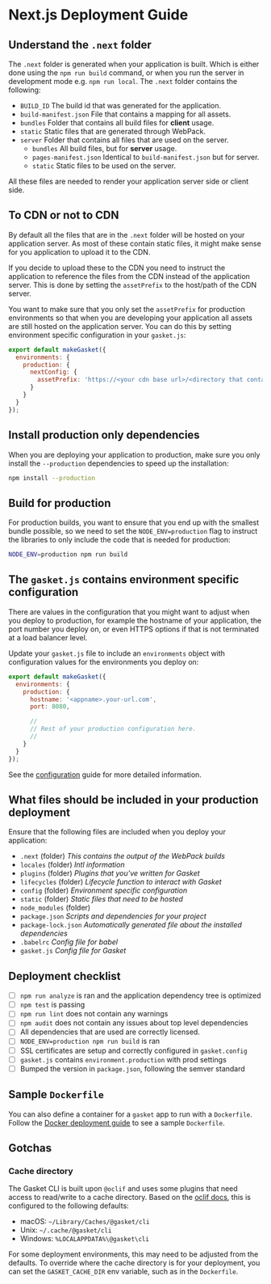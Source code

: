 # Next.js Deployment Guide

## Understand the `.next` folder

The `.next` folder is generated when your application is built. Which is
either done using the `npm run build` command, or when you run the server
in development mode e.g. `npm run local`. The `.next` folder contains
the following:

- `BUILD_ID` The build id that was generated for the application.
- `build-manifest.json` File that contains a mapping for all assets.
- `bundles` Folder that contains all build files for **client** usage.
- `static` Static files that are generated through WebPack.
- `server` Folder that contains all files that are used on the server.
  - `bundles` All build files, but for **server** usage.
  - `pages-manifest.json` Identical to `build-manifest.json` but for server.
  - `static` Static files to be used on the server.

All these files are needed to render your application server side or client
side.

## To CDN or not to CDN

By default all the files that are in the `.next` folder will be hosted on your
application server. As most of these contain static files, it might make sense
for you application to upload it to the CDN.

If you decide to upload these to the CDN you need to instruct the application
to reference the files from the CDN instead of the application server. This is
done by setting the `assetPrefix` to the host/path of the CDN server.

You want to make sure that you only set the `assetPrefix` for production
environments so that when you are developing your application all assets are
still hosted on the application server. You can do this by setting environment
specific configuration in your `gasket.js`:

```js
export default makeGasket({
  environments: {
    production: {
      nextConfig: {
        assetPrefix: 'https://<your cdn base url>/<directory that contains .next folder>'
      }
    }
  }
});
```

## Install production only dependencies

When you are deploying your application to production, make sure you only
install the `--production` dependencies to speed up the installation:

```bash
npm install --production
```

## Build for production

For production builds, you want to ensure that you end up with the smallest
bundle possible, so we need to set the `NODE_ENV=production` flag to instruct
the libraries to only include the code that is needed for production:

```bash
NODE_ENV=production npm run build
```

## The `gasket.js` contains environment specific configuration

There are values in the configuration that you might want to adjust when you
deploy to production, for example the hostname of your application, the
port number you deploy on, or even HTTPS options if that is not terminated
at a load balancer level.

Update your `gasket.js` file to include an `environments` object with
configuration values for the environments you deploy on:

```js
export default makeGasket({
  environments: {
    production: {
      hostname: '<appname>.your-url.com',
      port: 8080,

      //
      // Rest of your production configuration here.
      //
    }
  }
});
```

See the [configuration][config] guide for more detailed information.

## What files should be included in your production deployment

Ensure that the following files are included when you deploy your application:

- `.next` (folder) *This contains the output of the WebPack builds*
- `locales` (folder) *Intl information*
- `plugins` (folder) *Plugins that you've written for Gasket*
- `lifecycles` (folder) *Lifecycle function to interact with Gasket*
- `config` (folder) *Environment specific configuration*
- `static` (folder) *Static files that need to be hosted*
- `node_modules` (folder)
- `package.json` *Scripts and dependencies for your project*
- `package-lock.json` *Automatically generated file about the installed dependencies*
- `.babelrc` *Config file for babel*
- `gasket.js` *Config file for Gasket*

## Deployment checklist

- [ ] `npm run analyze` is ran and the application dependency tree is optimized
- [ ] `npm test` is passing
- [ ] `npm run lint` does not contain any warnings
- [ ] `npm audit` does not contain any issues about top level dependencies
- [ ] All dependencies that are used are correctly licensed.
- [ ] `NODE_ENV=production npm run build` is ran
- [ ] SSL certificates are setup and correctly configured in `gasket.config`
- [ ] `gasket.js` contains `environment.production` with prod settings
- [ ] Bumped the version in `package.json`, following the semver standard

## Sample `Dockerfile`

You can also define a container for a `gasket` app to run with a `Dockerfile`.
Follow the [Docker deployment guide] to see a sample `Dockerfile`.

[config]: /packages/gasket-cli/docs/configuration.md
[Docker deployment guide]: docker-deployment.md

## Gotchas

### Cache directory

The Gasket CLI is built upon `@oclif` and uses some plugins that need access to
read/write to a cache directory. Based on the [oclif docs], this is configured
to the following defaults:
 - macOS: `~/Library/Caches/@gasket/cli`
 - Unix: `~/.cache/@gasket/cli`
 - Windows: `%LOCALAPPDATA%\@gasket\cli`

For some deployment environments, this may need to be adjusted from the
defaults. To override where the cache directory is for your deployment, you can
set the `GASKET_CACHE_DIR` env variable, such as in the `Dockerfile`.

[oclif docs]: https://oclif.io/docs/config
